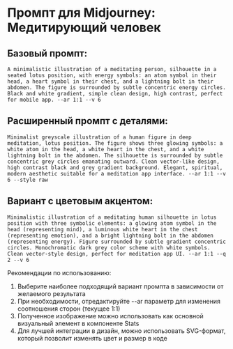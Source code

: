 # Промпт для Midjourney: Медитирующий человек

## Базовый промпт:
```
A minimalistic illustration of a meditating person, silhouette in a seated lotus position, with energy symbols: an atom symbol in their head, a heart symbol in their chest, and a lightning bolt in their abdomen. The figure is surrounded by subtle concentric energy circles. Black and white gradient, simple clean design, high contrast, perfect for mobile app. --ar 1:1 --v 6
```

## Расширенный промпт с деталями:
```
Minimalist greyscale illustration of a human figure in deep meditation, lotus position. The figure shows three glowing symbols: a white atom in the head, a white heart in the chest, and a white lightning bolt in the abdomen. The silhouette is surrounded by subtle concentric grey circles emanating outward. Clean vector-like design, high contrast black and grey gradient background. Elegant, spiritual, modern aesthetic suitable for a meditation app interface. --ar 1:1 --v 6 --style raw
```

## Вариант с цветовым акцентом:
```
Minimalistic illustration of a meditating human silhouette in lotus position with three symbolic elements: a glowing atom symbol in the head (representing mind), a luminous white heart in the chest (representing emotion), and a bright lightning bolt in the abdomen (representing energy). Figure surrounded by subtle gradient concentric circles. Monochromatic dark grey color scheme with white symbols. Clean vector-style design, perfect for meditation app UI. --ar 1:1 --q 2 --v 6
```

Рекомендации по использованию:
1. Выберите наиболее подходящий вариант промпта в зависимости от желаемого результата
2. При необходимости, отредактируйте --ar параметр для изменения соотношения сторон (текущее 1:1)
3. Полученное изображение можно использовать как основной визуальный элемент в компоненте Stats
4. Для лучшей интеграции в дизайн, можно использовать SVG-формат, который позволит изменять цвет и размер в коде 